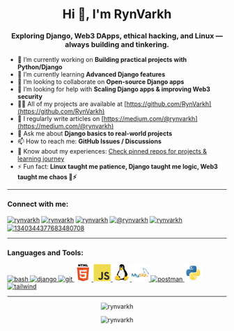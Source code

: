<h1 align="center">Hi 👋, I'm RynVarkh</h1>
<h3 align="center">Exploring Django, Web3 DApps, ethical hacking, and Linux — always building and tinkering.</h3>

- 🔭 I’m currently working on **Building practical projects with Python/Django**  
- 🌱 I’m currently learning **Advanced Django features**  
- 👯 I’m looking to collaborate on **Open-source Django apps**  
- 🤝 I’m looking for help with **Scaling Django apps & improving Web3 security**  
- 👨‍💻 All of my projects are available at [https://github.com/RynVarkh](https://github.com/RynVarkh)  
- 📝 I regularly write articles on [https://medium.com/@rynvarkh](https://medium.com/@rynvarkh)  
- 💬 Ask me about **Django basics to real-world projects**  
- 📫 How to reach me: **GitHub Issues / Discussions**  
- 📄 Know about my experiences: [Check pinned repos for projects & learning journey](https://github.com/RynVarkh?tab=repositories)  
- ⚡ Fun fact: **Linux taught me patience, Django taught me logic, Web3 taught me chaos 🐧⚡**

---

<h3 align="left">Connect with me:</h3>
<p align="left">
<a href="https://twitter.com/rynvarkh" target="blank"><img align="center" src="https://raw.githubusercontent.com/rahuldkjain/github-profile-readme-generator/master/src/images/icons/Social/twitter.svg" alt="rynvarkh" height="30" width="40" /></a>
<a href="https://linkedin.com/in/rynvarkh" target="blank"><img align="center" src="https://raw.githubusercontent.com/rahuldkjain/github-profile-readme-generator/master/src/images/icons/Social/linked-in-alt.svg" alt="rynvarkh" height="30" width="40" /></a>
<a href="https://instagram.com/rynvarkh" target="blank"><img align="center" src="https://raw.githubusercontent.com/rahuldkjain/github-profile-readme-generator/master/src/images/icons/Social/instagram.svg" alt="rynvarkh" height="30" width="40" /></a>
<a href="https://medium.com/@rynvarkh" target="blank"><img align="center" src="https://raw.githubusercontent.com/rahuldkjain/github-profile-readme-generator/master/src/images/icons/Social/medium.svg" alt="@rynvarkh" height="30" width="40" /></a>
<a href="https://www.youtube.com/c/rynvarkh" target="blank"><img align="center" src="https://raw.githubusercontent.com/rahuldkjain/github-profile-readme-generator/master/src/images/icons/Social/youtube.svg" alt="rynvarkh" height="30" width="40" /></a>
<a href="https://discord.gg/1340344377683480708" target="blank"><img align="center" src="https://raw.githubusercontent.com/rahuldkjain/github-profile-readme-generator/master/src/images/icons/Social/discord.svg" alt="1340344377683480708" height="30" width="40" /></a>
</p>

---

<h3 align="left">Languages and Tools:</h3>
<p align="left"> 
<a href="https://www.gnu.org/software/bash/" target="_blank" rel="noreferrer"> <img src="https://www.vectorlogo.zone/logos/gnu_bash/gnu_bash-icon.svg" alt="bash" width="40" height="40"/> </a> 
<a href="https://www.djangoproject.com/" target="_blank" rel="noreferrer"> <img src="https://cdn.worldvectorlogo.com/logos/django.svg" alt="django" width="40" height="40"/> </a> 
<a href="https://git-scm.com/" target="_blank" rel="noreferrer"> <img src="https://www.vectorlogo.zone/logos/git-scm/git-scm-icon.svg" alt="git" width="40" height="40"/> </a> 
<a href="https://www.w3.org/html/" target="_blank" rel="noreferrer"> <img src="https://raw.githubusercontent.com/devicons/devicon/master/icons/html5/html5-original-wordmark.svg" alt="html5" width="40" height="40"/> </a> 
<a href="https://developer.mozilla.org/en-US/docs/Web/JavaScript" target="_blank" rel="noreferrer"> <img src="https://raw.githubusercontent.com/devicons/devicon/master/icons/javascript/javascript-original.svg" alt="javascript" width="40" height="40"/> </a> 
<a href="https://www.linux.org/" target="_blank" rel="noreferrer"> <img src="https://raw.githubusercontent.com/devicons/devicon/master/icons/linux/linux-original.svg" alt="linux" width="40" height="40"/> </a> 
<a href="https://www.mysql.com/" target="_blank" rel="noreferrer"> <img src="https://raw.githubusercontent.com/devicons/devicon/master/icons/mysql/mysql-original-wordmark.svg" alt="mysql" width="40" height="40"/> </a> 
<a href="https://postman.com" target="_blank" rel="noreferrer"> <img src="https://www.vectorlogo.zone/logos/getpostman/getpostman-icon.svg" alt="postman" width="40" height="40"/> </a> 
<a href="https://www.python.org" target="_blank" rel="noreferrer"> <img src="https://raw.githubusercontent.com/devicons/devicon/master/icons/python/python-original.svg" alt="python" width="40" height="40"/> </a> 
<a href="https://tailwindcss.com/" target="_blank" rel="noreferrer"> <img src="https://www.vectorlogo.zone/logos/tailwindcss/tailwindcss-icon.svg" alt="tailwind" width="40" height="40"/> </a> 
</p>

---

<p align="center">
<img src="https://github-readme-stats.vercel.app/api/top-langs?username=rynvarkh&show_icons=true&locale=en&layout=compact" alt="rynvarkh" />
</p>

<p align="center">
<img src="https://github-readme-stats.vercel.app/api?username=rynvarkh&show_icons=true&locale=en" alt="rynvarkh" />
</p>
